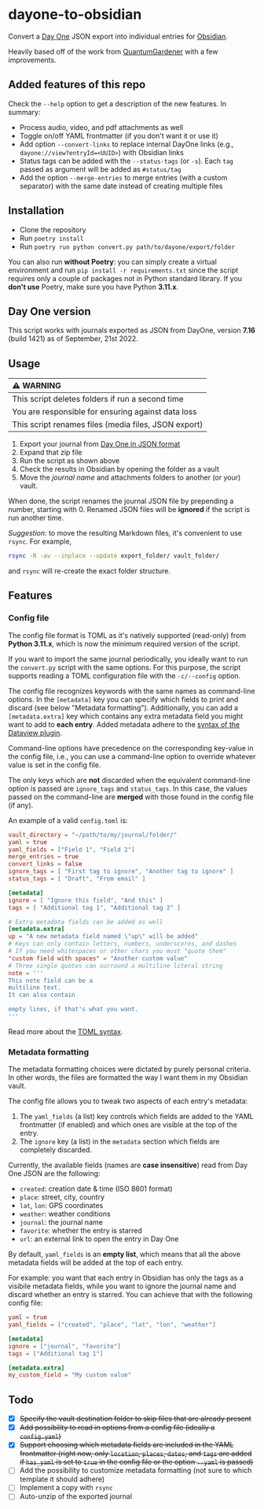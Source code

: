 # dayone-to-obsidian

Convert a [Day One](https://dayoneapp.com/) JSON export into individual entries for [Obsidian](https://obsidian.md).

Heavily based off of the work from [QuantumGardener](https://github.com/quantumgardener/dayone-to-obsidian) with a few improvements.

## Added features of this repo

Check the `--help` option to get a description of the new features. In summary:

- Process audio, video, and pdf attachments as well
- Toggle on/off YAML frontmatter (if you don't want it or use it)
- Add option `--convert-links` to replace internal DayOne links (e.g., `dayone://view?entryId=<UUID>`) with Obsidian links
- Status tags can be added with the `--status-tags` (or `-s`). Each `tag` passed as argument will be added as `#status/tag`
- Add the option `--merge-entries` to merge entries (with a custom separator) with the same date instead of creating multiple files

## Installation

- Clone the repository
- Run `poetry install`
- Run `poetry run python convert.py path/to/dayone/export/folder`

You can also run **without Poetry**: you can simply create a virtual environment and run `pip install -r requirements.txt` since the script requires only a couple of packages not in Python standard library. If you **don't use** Poetry, make sure you have Python **3.11.x**.

## Day One version

This script works with journals exported as JSON from DayOne, version **7.16** (build 1421) as of September, 21st 2022.

## Usage

| :warning: WARNING                                    |
| :--------------------------------------------------- |
| This script deletes folders if run a second time     |
| You are responsible for ensuring against data loss   |
| This script renames files (media files, JSON export) |

1. Export your journal from [Day One in JSON format](https://help.dayoneapp.com/en/articles/440668-exporting-entries)
2. Expand that zip file
3. Run the script as shown above
4. Check the results in Obsidian by opening the folder as a vault
5. Move the _journal name_ and attachments folders to another (or your) vault.

When done, the script renames the journal JSON file by prepending a number, starting with 0. Renamed JSON files will be **ignored** if the script is run another time.

_Suggestion:_ to move the resulting Markdown files, it's convenient to use `rsync`. For example,

```bash
rsync -R -av --inplace --update export_folder/ vault_folder/
```

and `rsync` will re-create the exact folder structure.

## Features

### Config file

The config file format is TOML as it's natively supported (read-only) from **Python 3.11.x**, which is now the minimum required version of the script.

If you want to import the same journal periodically, you ideally want to run the `convert.py` script with the same options. For this purpose, the script supports reading a TOML configuration file with the `-c/--config` option.

The config file recognizes keywords with the same names as command-line options. In the `[metadata]` key you can specify which fields to print and discard (see below "Metadata formatting"). Additionally, you can add a `[metadata.extra]` key which contains any extra metadata field you might want to add to **each entry**. Added metadata adhere to the [syntax of the Dataview plugin](https://blacksmithgu.github.io/obsidian-dataview/annotation/add-metadata/).

Command-line options have precedence on the corresponding key-value in the config file, i.e., you can use a command-line option to override whatever value is set in the config file.

The only keys which are **not** discarded when the equivalent command-line option is passed are `ignore_tags` and `status_tags`. In this case, the values passed on the command-line are **merged** with those found in the config file (if any).

An example of a valid `config.toml` is:

```toml
vault_directory = "~/path/to/my/journal/folder/"
yaml = true
yaml_fields = ["Field 1", "Field 2"]
merge_entries = true
convert_links = false
ignore_tags = [ "First tag to ignore", "Another tag to ignore" ]
status_tags = [ "Draft", "From email" ]

[metadata]
ignore = [ "Ignore this field", "And this" ]
tags = [ "Additional tag 1", "Additional tag 2" ]

# Extra metadata fields can be added as well
[metadata.extra]
up = "A new metadata field named \"up\" will be added"
# Keys can only contain letters, numbers, underscores, and dashes
# If you need whitespaces or other chars you must "quote them"
"custom field with spaces" = "Another custom value"
# Three single quotes can surround a multiline literal string
note = '''
This note field can be a
multiline text.
It can also contain

empty lines, if that's what you want.
'''
```

Read more about the [TOML syntax](https://github.com/toml-lang/toml).

### Metadata formatting

The metadata formatting choices were dictated by purely personal criteria. In other words, the files are formatted the way I want them in my Obsidian vault.

The config file allows you to tweak two aspects of each entry's metadata:

1. The `yaml_fields` (a list) key controls which fields are added to the YAML frontmatter (if enabled) and which ones are visible at the top of the entry.
2. The `ignore` key (a list) in the `metadata` section which fields are completely discarded.

Currently, the available fields (names are **case insensitive**) read from Day One JSON are the following:

- `created`: creation date & time (ISO 8601 format)
- `place`: street, city, country
- `lat`, `lon`: GPS coordinates
- `weather`: weather conditions
- `journal`: the journal name
- `favorite`: whether the entry is starred
- `url`: an external link to open the entry in Day One

By default, `yaml_fields` is an **empty list**, which means that all the above metadata fields will be added at the top of each entry.

For example: you want that each entry in Obsidian has only the tags as a visibile metadata fields, while you want to ignore the journal name and discard whether an entry is starred. You can achieve that with the following config file:

```toml
yaml = true
yaml_fields = ["created", "place", "lat", "lon", "weather"]

[metadata]
ignore = ["journal", "favorite"]
tags = ["Additional tag 1"]

[metadata.extra]
my_custom_field = "My custom value"
```

## Todo

- [x] ~~Specify the vault destination folder to skip files that are already present~~
- [x] ~~Add possibility to read in options from a config file (ideally a `config.yaml`)~~
- [x] ~~Support choosing which metadata fields are included in the YAML frontmatter (right now, only `location`, `places`, `dates`, and `tags` are added if `has_yaml` is set to `true` in the config file or the option `--yaml` is passed)~~
- [ ] Add the possibility to customize metadata formatting (not sure to which template it should adhere)
- [ ] Implement a copy with `rsync`
- [ ] Auto-unzip of the exported journal

